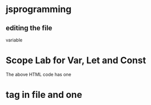 # jsprogramming
## editing the file
variable
<!DOCTYPE html>
<html lang="en">
<head>
    <meta charset="UTF-8">
    <meta name="viewport" content="width=device-width, initial-scale=1.0">
    <title>Scoped Variables</title>
</head>
<body>
    <h1>Scope Lab for Var, Let and Const</h1>
    </h1>
    <script src="./scope_lab.js"></script>
</body>
</html>
The above HTML code has one <h1> tag in file and one <script> tag to include js file in scope_lab.html file using the src attribute.
// Global scope
var globalVar = "I'm a global variable";
let globalLet = "I'm also global, but scoped with let";
const globalConst = "I'm a global constant";


{
// Block scope
var blockVar = "I'm a block-scoped var";
let blockLet = "I'm a block-scoped let";
const blockConst = "I'm a block-scoped const";
}
